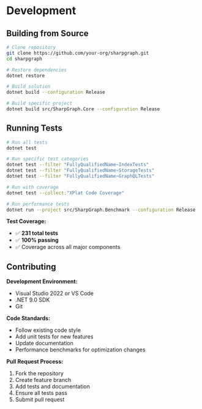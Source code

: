 # Development

## Building from Source

```bash
# Clone repository
git clone https://github.com/your-org/sharpgraph.git
cd sharpgraph

# Restore dependencies
dotnet restore

# Build solution
dotnet build --configuration Release

# Build specific project
dotnet build src/SharpGraph.Core --configuration Release
```

## Running Tests

```bash
# Run all tests
dotnet test

# Run specific test categories
dotnet test --filter "FullyQualifiedName~IndexTests"
dotnet test --filter "FullyQualifiedName~StorageTests"
dotnet test --filter "FullyQualifiedName~GraphQLTests"

# Run with coverage
dotnet test --collect:"XPlat Code Coverage"

# Run performance tests
dotnet run --project src/SharpGraph.Benchmark --configuration Release
```

**Test Coverage:**
- ✅ **231 total tests**
- ✅ **100% passing**
- ✅ Coverage across all major components

## Contributing

**Development Environment:**
- Visual Studio 2022 or VS Code
- .NET 9.0 SDK
- Git

**Code Standards:**
- Follow existing code style
- Add unit tests for new features
- Update documentation
- Performance benchmarks for optimization changes

**Pull Request Process:**
1. Fork the repository
2. Create feature branch
3. Add tests and documentation
4. Ensure all tests pass
5. Submit pull request
